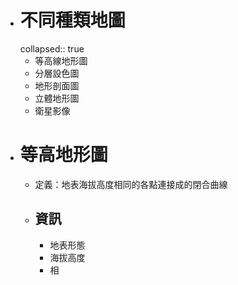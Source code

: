 - # 不同種類地圖
  collapsed:: true
	- 等高線地形圖
	- 分層設色圖
	- 地形剖面圖
	- 立體地形圖
	- 衛星影像
- # 等高地形圖
	- 定義：地表海拔高度相同的各點連接成的閉合曲線
	- ## 資訊
		- 地表形態
		- 海拔高度
		- 相